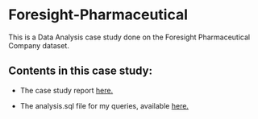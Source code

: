 # Foresight-Pharmaceutical

This is a Data Analysis case study done on the Foresight Pharmaceutical Company dataset.

## Contents in this case study:

* The case study report [here.](https://github.com/controldata23/Foresight-Pharmaceutical/blob/main/Case%20Study%20Report.md)

* The analysis.sql file for my queries, available [here.](https://github.com/controldata23/Foresight-Pharmaceutical/blob/main/analysis.sql)
